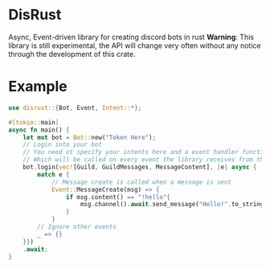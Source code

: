 # DisRust
Async, Event-driven library for creating discord bots in rust
**Warning**:
This library is still experimental, the API will change very often without any notice through the development of this crate.
# Example
```rust
use disrust::{Bot, Event, Intent::*};

#[tokio::main]
async fn main() {
    let mut bot = Bot::new("Token Here");
    // Login into your bot
    // You need ot specify your intents here and a event handler function
    // Which will be called on every event the library receives from the discord gateway
    bot.login(vec![Guild, GuildMessages, MessageContent], |e| async {
        match e {
            // Message create is called when a message is sent
            Event::MessageCreate(msg) => {
                if msg.content() == "!hello"{
                    msg.channel().await.send_message("Hello!".to_string()).await.unwrap();
                }
            }
        // Ignore other events
        _ => {}
    }})
    .await;
}
```
